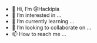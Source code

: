 - 👋 Hi, I’m @Hackipia
- 👀 I’m interested in ...
- 🌱 I’m currently learning ...
- 💞️ I’m looking to collaborate on ...
- 📫 How to reach me ...

<!---
Hackipia/Hackipia is a ✨ special ✨ repository because its `README.md` (this file) appears on your GitHub profile.
You can click the Preview link to take a look at your changes.
--->
